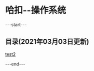 # 哈扣--操作系统

---start---
## 目录(2021年03月03日更新)
[test2](https://hakou.net/p/2021-02-22-test/)

---end---

